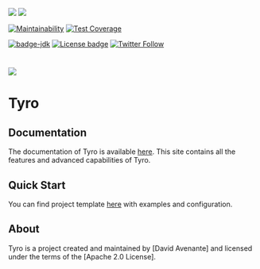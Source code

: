 ![](https://github.com/Tyro-sc/tyro/workflows/Chrome%20Tests/badge.svg)
![](https://github.com/Tyro-sc/tyro/workflows/Firefox%20Tests/badge.svg)

[![Maintainability](https://api.codeclimate.com/v1/badges/c091b16c5832c890a59b/maintainability)](https://codeclimate.com/github/Tyro-sc/tyro/maintainability)
[![Test Coverage](https://api.codeclimate.com/v1/badges/c091b16c5832c890a59b/test_coverage)](https://codeclimate.com/github/Tyro-sc/tyro/test_coverage)

[![badge-jdk](https://img.shields.io/badge/jdk-11-green.svg)](https://www.oracle.com/java/technologies/javase-downloads.html)
[![License badge](https://img.shields.io/badge/license-Apache2-green.svg)](https://www.apache.org/licenses/LICENSE-2.0)
[![Twitter Follow](https://img.shields.io/twitter/follow/altus34.svg?style=social)](https://twitter.com/altus34)

# [![][Logo]][TyroDoc]

# Tyro

## Documentation

The documentation of Tyro is available [here][TyroDoc]. This site contains all the features and advanced capabilities of Tyro.

## Quick Start

You can find project template [here][TyroTemplate] with examples and configuration.

[Logo]: https://docs.tyro.sc/current/images/logo-white.svg
[TyroDoc]: https://docs.tyro.sc/
[TyroTemplate]: https://github.com/Tyro-sc/tyro-starters


## About
Tyro is a project created and maintained by [David Avenante] and licensed under the terms of the [Apache 2.0 License].
